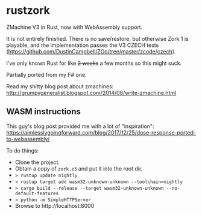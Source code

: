 # rustzork
ZMachine V3 in Rust, now with WebAssembly support.

It is not entirely finished.  There is no save/restore, but otherwise Zork 1 is playable, and the implementation passes the V3 CZECH tests (https://github.com/DustinCampbell/ZGo/tree/master/zcode/czech).

I've only known Rust for like ~~2 weeks~~ a few months so this might suck.

Partially ported from my F# one.

Read my shitty blog post about zmachines: http://grumpygeneralist.blogspot.com/2014/08/write-zmachine.html

## WASM instructions

This guy's blog post provided me with a lot of "inspiration":
https://aimlesslygoingforward.com/blog/2017/12/25/dose-response-ported-to-webassembly/

To do things:

* Clone the project.
* Obtain a copy of `zork.z3` and put it into the root dir.
* `> rustup update nightly`
* `> rustup target add wasm32-unknown-unknown --toolchain=nightly`
* `> cargo build --release --target wasm32-unknown-unknown --no-default-features`
* `> python -m SimpleHTTPServer`
* Browse to http://localhost:8000